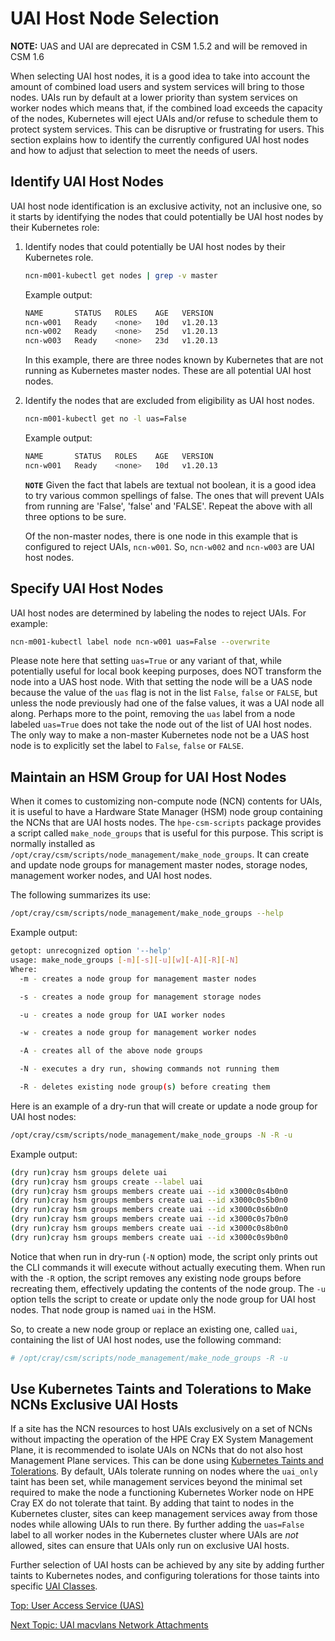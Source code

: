 # UAI Host Node Selection

**NOTE:** UAS and UAI are deprecated in CSM 1.5.2 and will be removed in CSM 1.6

When selecting UAI host nodes, it is a good idea to take into account the amount of combined load users and system services will bring to those nodes.
UAIs run by default at a lower priority than system services on worker nodes which means that, if the combined load exceeds the capacity of the nodes, Kubernetes will eject UAIs and/or refuse to schedule them to protect system services.
This can be disruptive or frustrating for users. This section explains how to identify the currently configured UAI host nodes and how to adjust that selection to meet the needs of users.

## Identify UAI Host Nodes

UAI host node identification is an exclusive activity, not an inclusive one, so it starts by identifying the nodes that could potentially be UAI host nodes by their Kubernetes role:

1. Identify nodes that could potentially be UAI host nodes by their Kubernetes role.

   ```bash
   ncn-m001-kubectl get nodes | grep -v master
   ```

   Example output:

   ```bash
   NAME       STATUS   ROLES    AGE   VERSION
   ncn-w001   Ready    <none>   10d   v1.20.13
   ncn-w002   Ready    <none>   25d   v1.20.13
   ncn-w003   Ready    <none>   23d   v1.20.13
   ```

   In this example, there are three nodes known by Kubernetes that are not running as Kubernetes master nodes.
   These are all potential UAI host nodes.

2. Identify the nodes that are excluded from eligibility as UAI host nodes.

   ```bash
   ncn-m001-kubectl get no -l uas=False
   ```

   Example output:

   ```bash
   NAME       STATUS   ROLES    AGE   VERSION
   ncn-w001   Ready    <none>   10d   v1.20.13
   ```

   **`NOTE`** Given the fact that labels are textual not boolean, it is a good idea to try various common spellings of false.
   The ones that will prevent UAIs from running are 'False', 'false' and 'FALSE'. Repeat the above with all three options to be sure.

   Of the non-master nodes, there is one node in this example that is configured to reject UAIs, `ncn-w001`. So, `ncn-w002` and `ncn-w003` are UAI host nodes.

## Specify UAI Host Nodes

UAI host nodes are determined by labeling the nodes to reject UAIs. For example:

```bash
ncn-m001-kubectl label node ncn-w001 uas=False --overwrite
```

Please note here that setting `uas=True` or any variant of that, while potentially useful for local book keeping purposes, does NOT transform the node into a UAS host node.
With that setting the node will be a UAS node because the value of the `uas` flag is not in the list `False`, `false` or `FALSE`, but unless the node previously had one of the false values, it was a UAI node all along.
Perhaps more to the point, removing the `uas` label from a node labeled `uas=True` does not take the node out of the list of UAI host nodes.
The only way to make a non-master Kubernetes node not be a UAS host node is to explicitly set the label to `False`, `false` or `FALSE`.

## Maintain an HSM Group for UAI Host Nodes

When it comes to customizing non-compute node (NCN) contents for UAIs, it is useful to have a Hardware State Manager (HSM) node group containing the NCNs that are UAI hosts nodes.
The `hpe-csm-scripts` package provides a script called `make_node_groups` that is useful for this purpose. This script is normally installed as `/opt/cray/csm/scripts/node_management/make_node_groups`.
It can create and update node groups for management master nodes, storage nodes, management worker nodes, and UAI host nodes.

The following summarizes its use:

```bash
/opt/cray/csm/scripts/node_management/make_node_groups --help
```

Example output:

```bash
getopt: unrecognized option '--help'
usage: make_node_groups [-m][-s][-u][w][-A][-R][-N]
Where:
  -m - creates a node group for management master nodes

  -s - creates a node group for management storage nodes

  -u - creates a node group for UAI worker nodes

  -w - creates a node group for management worker nodes

  -A - creates all of the above node groups

  -N - executes a dry run, showing commands not running them

  -R - deletes existing node group(s) before creating them
```

Here is an example of a dry-run that will create or update a node group for UAI host nodes:

```bash
/opt/cray/csm/scripts/node_management/make_node_groups -N -R -u
```

Example output:

```bash
(dry run)cray hsm groups delete uai
(dry run)cray hsm groups create --label uai
(dry run)cray hsm groups members create uai --id x3000c0s4b0n0
(dry run)cray hsm groups members create uai --id x3000c0s5b0n0
(dry run)cray hsm groups members create uai --id x3000c0s6b0n0
(dry run)cray hsm groups members create uai --id x3000c0s7b0n0
(dry run)cray hsm groups members create uai --id x3000c0s8b0n0
(dry run)cray hsm groups members create uai --id x3000c0s9b0n0
```

Notice that when run in dry-run (`-N` option) mode, the script only prints out the CLI commands it will execute without actually executing them.
When run with the `-R` option, the script removes any existing node groups before recreating them, effectively updating the contents of the node group.
The `-u` option tells the script to create or update only the node group for UAI host nodes. That node group is named `uai` in the HSM.

So, to create a new node group or replace an existing one, called `uai`, containing the list of UAI host nodes, use the following command:

```bash
# /opt/cray/csm/scripts/node_management/make_node_groups -R -u
```

## Use Kubernetes Taints and Tolerations to Make NCNs Exclusive UAI Hosts

If a site has the NCN resources to host UAIs exclusively on a set of NCNs without impacting the operation of the HPE Cray EX System Management Plane, it is recommended to isolate UAIs on NCNs that do not also host Management Plane services.
This can be done using [Kubernetes Taints and Tolerations](https://kubernetes.io/docs/concepts/scheduling-eviction/taint-and-toleration).
By default, UAIs tolerate running on nodes where the `uai_only` taint has been set, while management services beyond the minimal set required to make the node a functioning Kubernetes Worker node on HPE Cray EX do not tolerate that taint.
By adding that taint to nodes in the Kubernetes cluster, sites can keep management services away from those nodes while allowing UAIs to run there.
By further adding the `uas=False` label to all worker nodes in the Kubernetes cluster where UAIs are _not_ allowed, sites can ensure that UAIs only run on exclusive UAI hosts.

Further selection of UAI hosts can be achieved by any site by adding further taints to Kubernetes nodes, and configuring tolerations for those taints into specific [UAI Classes](UAI_Classes.md).

[Top: User Access Service (UAS)](README.md)

[Next Topic: UAI macvlans Network Attachments](UAI_macvlans_Network_Attachments.md)
